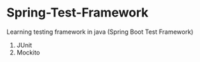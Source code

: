 # Spring-Test-Framework

Learning testing framework in java (Spring Boot Test Framework)

1. JUnit
2. Mockito
